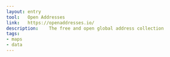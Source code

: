 ```yaml
---
layout: entry
tool:	Open Addresses
link:	https://openaddresses.io/
description:	The free and open global address collection
tags:
- maps
- data
---
```

